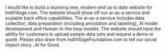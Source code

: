 I would like to build a stunning new, modern and up to date website for IndiVillage.com.  The website should show off our ai-as-a service and scalable back office capabilities.  The ai-as-a service includes data collection, data preparation (including annotation and labelling), AI model development and Human-in-the loop models.  The website should have the ability for customers to upload sample data sets and request a demo or quote.  Please also draw from IndiVillageFoundation.com to tell our social impact story...AI for Good.